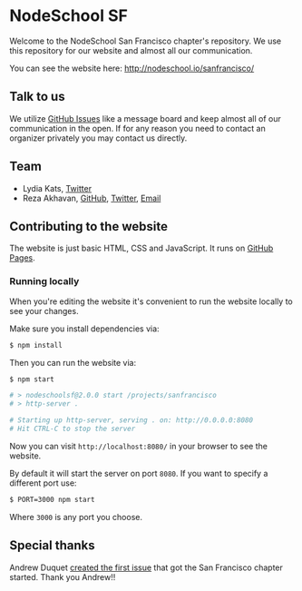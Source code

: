 # NodeSchool SF

Welcome to the NodeSchool San Francisco chapter's repository. We use this
repository for our website and almost all our communication.

You can see the website here: http://nodeschool.io/sanfrancisco/


## Talk to us

We utilize [GitHub Issues](https://github.com/nodeschool/sanfrancisco/issues)
like a message board and keep almost all of our communication in the open. If
for any reason you need to contact an organizer privately you may contact us
directly.


## Team

 - Lydia Kats, [Twitter](https://twitter.com/llkats/)
 - Reza Akhavan, [GitHub](https://github.com/jedireza/),
   [Twitter](https://twitter.com/jedireza/), [Email](mailto:jedireza@gmail.com)


## Contributing to the website

The website is just basic HTML, CSS and JavaScript. It runs on [GitHub
Pages](https://pages.github.com/).

### Running locally

When you're editing the website it's convenient to run the website locally to
see your changes.

Make sure you install dependencies via:

```bash
$ npm install
```

Then you can run the website via:

```bash
$ npm start

# > nodeschoolsf@2.0.0 start /projects/sanfrancisco
# > http-server .

# Starting up http-server, serving . on: http://0.0.0.0:8080
# Hit CTRL-C to stop the server
```

Now you can visit `http://localhost:8080/` in your browser to see the website.

By default it will start the server on port `8080`. If you want to specify a
different port use:

```bash
$ PORT=3000 npm start
```

Where `3000` is any port you choose.


## Special thanks

Andrew Duquet [created the first
issue](https://github.com/nodeschool/organizers/issues/92) that got the San
Francisco chapter started. Thank you Andrew!!
